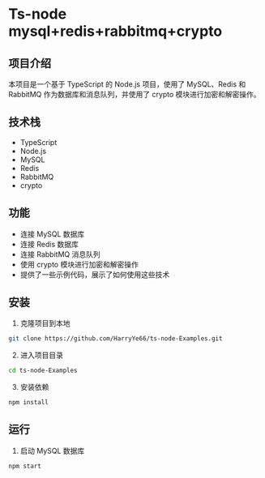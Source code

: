 # Ts-node mysql+redis+rabbitmq+crypto

## 项目介绍

本项目是一个基于 TypeScript 的 Node.js 项目，使用了 MySQL、Redis 和 RabbitMQ 作为数据库和消息队列，并使用了 crypto 模块进行加密和解密操作。

## 技术栈

- TypeScript
- Node.js
- MySQL
- Redis
- RabbitMQ
- crypto

## 功能

- 连接 MySQL 数据库
- 连接 Redis 数据库
- 连接 RabbitMQ 消息队列
- 使用 crypto 模块进行加密和解密操作
- 提供了一些示例代码，展示了如何使用这些技术

## 安装

1. 克隆项目到本地

```bash
git clone https://github.com/HarryYe66/ts-node-Examples.git
```

2. 进入项目目录

```bash
cd ts-node-Examples
```

3. 安装依赖

```bash
npm install
```

## 运行

1. 启动 MySQL 数据库

```bash
npm start
```
